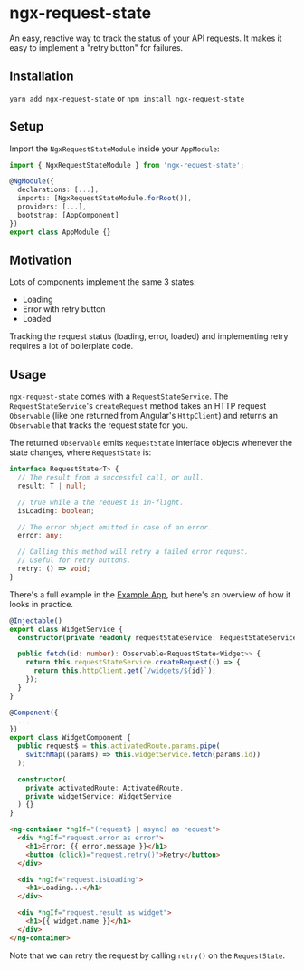 # ngx-request-state

An easy, reactive way to track the status of your API requests.  It makes it easy to implement a "retry button" for failures.

## Installation

`yarn add ngx-request-state` or `npm install ngx-request-state`

## Setup

Import the `NgxRequestStateModule` inside your `AppModule`:

```typescript
import { NgxRequestStateModule } from 'ngx-request-state';

@NgModule({
  declarations: [...],
  imports: [NgxRequestStateModule.forRoot()],
  providers: [...],
  bootstrap: [AppComponent]
})
export class AppModule {}

```

## Motivation

Lots of components implement the same 3 states:

* Loading
* Error with retry button
* Loaded

Tracking the request status (loading, error, loaded) and implementing retry requires a lot of boilerplate code.

## Usage

`ngx-request-state` comes with a `RequestStateService`.  The `RequestStateService`'s `createRequest` method takes an HTTP request `Observable` (like one returned from Angular's `HttpClient`) and returns an `Observable` that tracks the request state for you.

The returned `Observable` emits `RequestState` interface objects whenever the state changes, where `RequestState` is:

```typescript
interface RequestState<T> {
  // The result from a successful call, or null.
  result: T | null;

  // true while a the request is in-flight.
  isLoading: boolean;

  // The error object emitted in case of an error.
  error: any;

  // Calling this method will retry a failed error request.
  // Useful for retry buttons.
  retry: () => void;
}
```

There's a full example in the [Example App](https://github.com/brianmcd/ngx-request-state/tree/master/projects/example-app/src/app), but here's an overview of how it looks in practice.


```typescript
@Injectable()
export class WidgetService {
  constructor(private readonly requestStateService: RequestStateService) {}

  public fetch(id: number): Observable<RequestState<Widget>> {
    return this.requestStateService.createRequest(() => {
      return this.httpClient.get(`/widgets/${id}`);
    });
  }
}
```

```typescript
@Component({
  ...
})
export class WidgetComponent {
  public request$ = this.activatedRoute.params.pipe(
    switchMap((params) => this.widgetService.fetch(params.id))
  );

  constructor(
    private activatedRoute: ActivatedRoute,
    private widgetService: WidgetService
  ) {}
}
```

```html
<ng-container *ngIf="(request$ | async) as request">
  <div *ngIf="request.error as error">
    <h1>Error: {{ error.message }}</h1>
    <button (click)="request.retry()">Retry</button>
  </div>

  <div *ngIf="request.isLoading">
    <h1>Loading...</h1>
  </div>

  <div *ngIf="request.result as widget">
    <h1>{{ widget.name }}</h1>
  </div>
</ng-container>
```

Note that we can retry the request by calling `retry()` on the `RequestState`.
